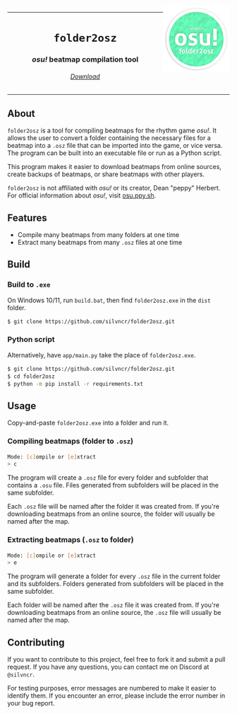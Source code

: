 <img src="logo.png" align=right width=30%>

<div align="center">
<hr>

# `folder2osz`
### *osu!* beatmap compilation tool
###### [Download](https://github.com/silvncr/folder2osz/releases/latest)

<hr>
</div>

## About

`folder2osz` is a tool for compiling beatmaps for the rhythm game *osu!*. It allows the user to convert a folder containing the necessary files for a beatmap into a `.osz` file that can be imported into the game, or vice versa. The program can be built into an executable file or run as a Python script.

This program makes it easier to download beatmaps from online sources, create backups of beatmaps, or share beatmaps with other players.

`folder2osz` is not affiliated with *osu!* or its creator, Dean "peppy" Herbert. For official information about *osu!*, visit [osu.ppy.sh](https://osu.ppy.sh).

## Features

- Compile many beatmaps from many folders at one time
- Extract many beatmaps from many `.osz` files at one time

## Build

### Build to `.exe`

On Windows 10/11, run `build.bat`, then find `folder2osz.exe` in the `dist` folder.

```sh
$ git clone https://github.com/silvncr/folder2osz.git
```

### Python script

Alternatively, have `app/main.py` take the place of `folder2osz.exe`.

```sh
$ git clone https://github.com/silvncr/folder2osz.git
$ cd folder2osz
$ python -m pip install -r requirements.txt
```

## Usage

Copy-and-paste `folder2osz.exe` into a folder and run it.

### Compiling beatmaps (folder to `.osz`)

```sh
Mode: [c]ompile or [e]xtract
> c
```

The program will create a `.osz` file for every folder and subfolder that contains a `.osu` file. Files generated from subfolders will be placed in the same subfolder.

Each `.osz` file will be named after the folder it was created from. If you're downloading beatmaps from an online source, the folder will usually be named after the map.

### Extracting beatmaps (`.osz` to folder)

```sh
Mode: [c]ompile or [e]xtract
> e
```

The program will generate a folder for every `.osz` file in the current folder and its subfolders. Folders generated from subfolders will be placed in the same subfolder.

Each folder will be named after the `.osz` file it was created from. If you're downloading beatmaps from an online source, the `.osz` file will usually be named after the map.

## Contributing

If you want to contribute to this project, feel free to fork it and submit a pull request. If you have any questions, you can contact me on Discord at `@silvncr`.

For testing purposes, error messages are numbered to make it easier to identify them. If you encounter an error, please include the error number in your bug report.
